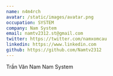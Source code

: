 ```yaml
---
name: n4m4rch
avatar: /static/images/avatar.png
occupation: SYSTEM 
company: Nam System
email: namtv2312.st@gmail.com
twitter: https://twitter.com/namxomcau
linkedin: https://www.linkedin.com
github: https://github.com/Namtv2312
---
```


Trần Văn Nam
Nam System
